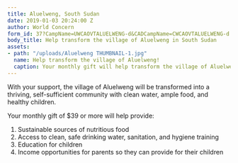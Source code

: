 ```yaml
---
title: Aluelweng, South Sudan
date: 2019-01-03 20:24:00 Z
author: World Concern
form_id: 37?CampName=UWCAOVTALUELWENG-d&CADCampName=CWCAOVTALUELWENG-d
body_title: Help transform the village of Aluelweng in South Sudan
assets:
- path: "/uploads/Aluelweng THUMBNAIL-1.jpg"
  name: Help transform the village of Aluelweng!
  caption: Your monthly gift will help transform the village of Aluelweng!
---
```


With your support, the village of Aluelweng will be transformed into a thriving, self-sufficient community with clean water, ample food, and healthy children.

Your monthly gift of $39 or more will help provide:

1. Sustainable sources of nutritious food
2. Access to clean, safe drinking water, sanitation, and hygiene training
3. Education for children
4. Income opportunities for parents so they can provide for their children
